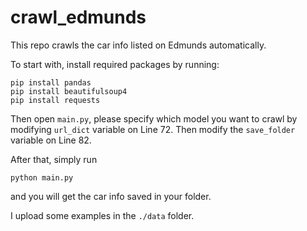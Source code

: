 # crawl_edmunds
This repo crawls the car info listed on Edmunds automatically.

To start with, install required packages by running:
```
pip install pandas
pip install beautifulsoup4
pip install requests
```

Then open `main.py`, please specify which model you want to crawl by modifying `url_dict` variable on Line 72.
Then modify the `save_folder` variable on Line 82.

After that, simply run
```
python main.py
```
and you will get the car info saved in your folder.

I upload some examples in the `./data` folder.
